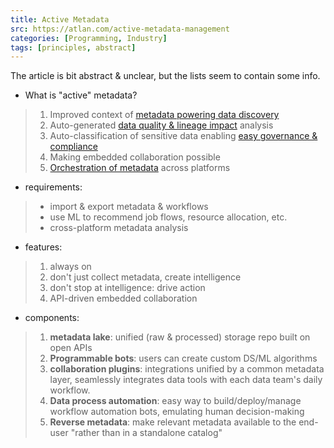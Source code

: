 ```yaml
---
title: Active Metadata
src: https://atlan.com/active-metadata-management
categories: [Programming, Industry]
tags: [principles, abstract]
---
```


The article is bit abstract & unclear, but the lists seem to contain some info.

- What is "active" metadata?
> 1. Improved context of [metadata powering data discovery](https://atlan.com/platform/data-catalog)
> 2. Auto-generated [data quality & lineage impact](https://atlan.com/platform/data-lineage-governance) analysis
> 3. Auto-classification of sensitive data enabling [easy governance & compliance](https://atlan.com/platform/data-lineage-governance)
> 4. Making embedded collaboration possible
> 5. [Orchestration of metadata](https://atlan.com/data-orchestration-101) across platforms
- requirements:
> - import & export metadata & workflows
> - use ML to recommend job flows, resource allocation, etc.
> - cross-platform metadata analysis
- features:
> 1. always on
> 2. don't just collect metadata, create intelligence
> 3. don't stop at intelligence: drive action
> 4. API-driven embedded collaboration
- components:
> 1. **metadata lake**: unified (raw & processed) storage repo built on open APIs
> 2. **Programmable bots**: users can create custom DS/ML algorithms
> 3. **collaboration plugins**: integrations unified by a common metadata layer, seamlessly integrates data tools with each data team's daily workflow.
> 4. **Data process automation**: easy way to build/deploy/manage workflow automation bots, emulating human decision-making
> 5. **Reverse metadata**: make relevant metadata available to the end-user "rather than in a standalone catalog"
